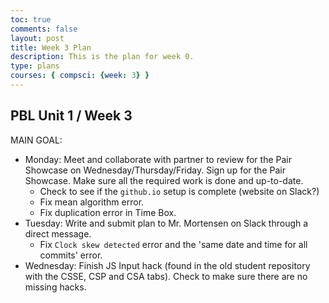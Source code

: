 ```yaml
---
toc: true
comments: false
layout: post
title: Week 3 Plan
description: This is the plan for week 0.
type: plans
courses: { compsci: {week: 3} }
---
```


## PBL Unit 1 / Week 3
MAIN GOAL:
- Monday: Meet and collaborate with partner to review for the Pair Showcase on Wednesday/Thursday/Friday. Sign up for the Pair Showcase. Make sure all the required work is done and up-to-date.
    - Check to see if the `github.io` setup is complete (website on Slack?)
    - Fix mean algorithm error.
    - Fix duplication error in Time Box.
- Tuesday: Write and submit plan to Mr. Mortensen on Slack through a direct message.
    - Fix `Clock skew detected` error and the 'same date and time for all commits' error.
- Wednesday: Finish JS Input hack (found in the old student repository with the CSSE, CSP and CSA tabs). Check to make sure there are no missing hacks.